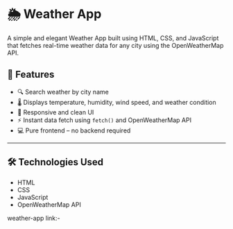 # 🌦️ Weather App

A simple and elegant Weather App built using HTML, CSS, and JavaScript that fetches real-time weather data for any city using the OpenWeatherMap API.


## 🚀 Features

- 🔍 Search weather by city name  
- 🌡️ Displays temperature, humidity, wind speed, and weather condition  
- 🎨 Responsive and clean UI  
- ⚡ Instant data fetch using `fetch()` and OpenWeatherMap API  
- 💻 Pure frontend – no backend required

---

## 🛠️ Technologies Used
- HTML  
- CSS  
- JavaScript  
- OpenWeatherMap API


weather-app link:-
